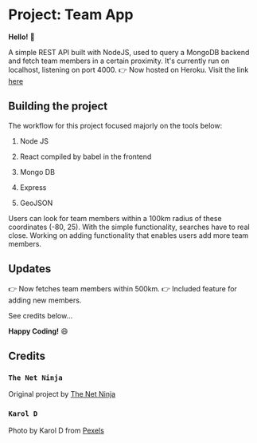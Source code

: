 # Project: Team App

**Hello!** 👋

A simple REST API built with NodeJS, used to query a MongoDB backend and fetch team members in a certain proximity. It's currently run on localhost, listening on port 4000.
👉 Now hosted on Heroku. Visit the link [here](http://team-app-deploy.herokuapp.com)

## Building the project

The workflow for this project focused majorly on the tools below:

1. Node JS

2. React compiled by babel in the frontend

3. Mongo DB

4. Express

5. GeoJSON

Users can look for team members within a 100km radius of these coordinates (-80, 25). With the simple functionality, searches have to real close. Working on adding functionality that enables users add more team members.

## Updates

👉 Now fetches team members within 500km.
👉 Included feature for adding new members.

See credits below...

**Happy Coding!** 😄

## Credits

### `The Net Ninja`

Original project by [The Net Ninja](https://www.youtube.com/channel/UCW5YeuERMmlnqo4oq8vwUpg)

### `Karol D`

Photo by Karol D from [Pexels](https://www.pexels.com/@karoldach)
